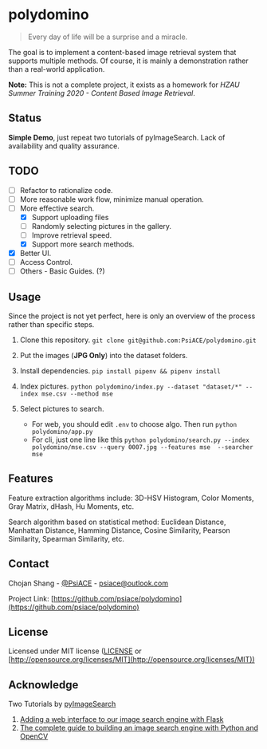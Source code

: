 # polydomino

> Every day of life will be a surprise and a miracle.

The goal is to implement a content-based image retrieval system that supports multiple methods. Of course, it is mainly a demonstration rather than a real-world application.

**Note:** This is not a complete project, it exists as a homework for *HZAU Summer Training 2020 - Content Based Image Retrieval*.

## Status

**Simple Demo**, just repeat two tutorials of pyImageSearch. Lack of availability and quality assurance.

## TODO

- [ ] Refactor to rationalize code.
- [ ] More reasonable work flow, minimize manual operation.
- [ ] More effective search. 
    - [x] Support uploading files 
    - [ ] Randomly selecting pictures in the gallery.
    - [ ] Improve retrieval speed.
    - [x] Support more search methods.
- [x] Better UI.
- [ ] Access Control.
- [ ] Others - Basic Guides. (?)

## Usage

Since the project is not yet perfect, here is only an overview of the process rather than specific steps.

1. Clone this repository. `git clone git@github.com:PsiACE/polydomino.git`
2. Put the images (**JPG Only**) into the dataset folders.
3. Install dependencies. `pip install pipenv && pipenv install`
4. Index pictures. `python polydomino/index.py --dataset "dataset/*" --index mse.csv --method mse`
5. Select pictures to search.

    - For web, you should edit `.env` to choose algo. Then run `python polydomino/app.py`
    - For cli, just one line like this `python polydomino/search.py --index polydomino/mse.csv --query 0007.jpg --features mse  --searcher mse`

## Features

Feature extraction algorithms include: 3D-HSV Histogram, Color Moments, Gray Matrix, dHash, Hu Moments, etc.

Search algorithm based on statistical method: Euclidean Distance, Manhattan Distance, Hamming Distance, Cosine Similarity, Pearson Similarity, Spearman Similarity, etc.

## Contact

Chojan Shang - [@PsiACE](https://github.com/psiace) - <psiace@outlook.com>

Project Link: [https://github.com/psiace/polydomino](https://github.com/psiace/polydomino)

## License

Licensed under MIT license ([LICENSE](./LICENSE) or [http://opensource.org/licenses/MIT](http://opensource.org/licenses/MIT))

## Acknowledge

Two Tutorials by [pyImageSearch](https://www.pyimagesearch.com/)

1. [Adding a web interface to our image search engine with Flask](http://www.pyimagesearch.com/2014/12/08/adding-web-interface-image-search-engine-flask/)
2. [The complete guide to building an image search engine with Python and OpenCV](http://www.pyimagesearch.com/2014/12/01/complete-guide-building-image-search-engine-python-opencv/)
